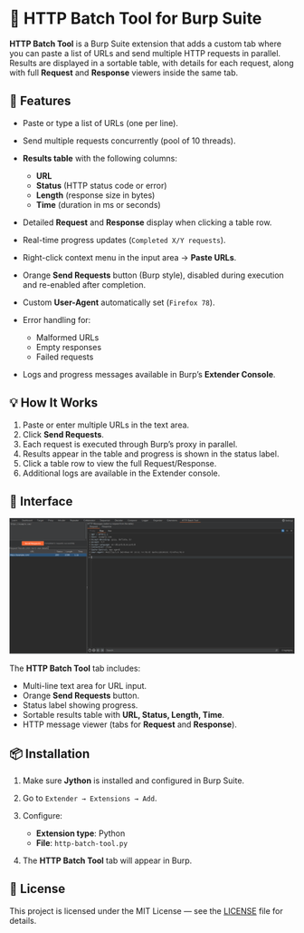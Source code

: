 # 📝 HTTP Batch Tool for Burp Suite

**HTTP Batch Tool** is a Burp Suite extension that adds a custom tab where you can paste a list of URLs and send multiple HTTP requests in parallel. Results are displayed in a sortable table, with details for each request, along with full **Request** and **Response** viewers inside the same tab.

## 🔧 Features

* Paste or type a list of URLs (one per line).
* Send multiple requests concurrently (pool of 10 threads).
* **Results table** with the following columns:

  * **URL**
  * **Status** (HTTP status code or error)
  * **Length** (response size in bytes)
  * **Time** (duration in ms or seconds)
* Detailed **Request** and **Response** display when clicking a table row.
* Real-time progress updates (`Completed X/Y requests`).
* Right-click context menu in the input area → **Paste URLs**.
* Orange **Send Requests** button (Burp style), disabled during execution and re-enabled after completion.
* Custom **User-Agent** automatically set (`Firefox 78`).
* Error handling for:

  * Malformed URLs
  * Empty responses
  * Failed requests
* Logs and progress messages available in Burp’s **Extender Console**.

## 💡 How It Works

1. Paste or enter multiple URLs in the text area.
2. Click **Send Requests**.
3. Each request is executed through Burp’s proxy in parallel.
4. Results appear in the table and progress is shown in the status label.
5. Click a table row to view the full Request/Response.
6. Additional logs are available in the Extender console.

## 📸 Interface

![Preview](preview2.png)

The **HTTP Batch Tool** tab includes:

* Multi-line text area for URL input.
* Orange **Send Requests** button.
* Status label showing progress.
* Sortable results table with **URL, Status, Length, Time**.
* HTTP message viewer (tabs for **Request** and **Response**).

## 📦 Installation

1. Make sure **Jython** is installed and configured in Burp Suite.
2. Go to `Extender → Extensions → Add`.
3. Configure:

   * **Extension type**: Python
   * **File**: `http-batch-tool.py`
4. The **HTTP Batch Tool** tab will appear in Burp.

## 📄 License

This project is licensed under the MIT License — see the
[LICENSE](LICENSE) file for details.
